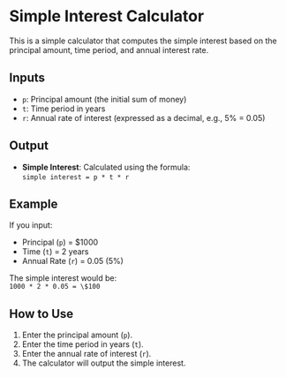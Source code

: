 # Simple Interest Calculator

This is a simple calculator that computes the simple interest based on the principal amount, time period, and annual interest rate.

## Inputs
- `p`: Principal amount (the initial sum of money)
- `t`: Time period in years
- `r`: Annual rate of interest (expressed as a decimal, e.g., 5% = 0.05)

## Output
- **Simple Interest**: Calculated using the formula:  
  `simple interest = p * t * r`

## Example
If you input:
- Principal (`p`) = \$1000
- Time (`t`) = 2 years
- Annual Rate (`r`) = 0.05 (5%)

The simple interest would be:  
`1000 * 2 * 0.05 = \$100`

## How to Use
1. Enter the principal amount (`p`).
2. Enter the time period in years (`t`).
3. Enter the annual rate of interest (`r`).
4. The calculator will output the simple interest.
